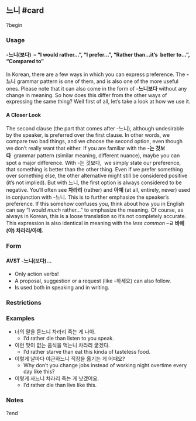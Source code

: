 ## 느니 #card
?begin
### Usage
#### -느니(보다)  – “I would rather…”, “I prefer…”, “Rather than…it’s  better to…”, “Compared to”
In Korean, there are a few ways in which you can express preference. The **-느니** grammar pattern is one of them, and is also one of the more useful ones. Please note that it can also come in the form of **-느니보다** without any change in meaning.
So how does this differ from the other ways of expressing the same thing? Well first of all, let’s take a look at how we use it.
#### A Closer Look
The second clause (the part that comes after -느니), although undesirable by the speaker, is preferred over the first clause. In other words, we compare two bad things, and we choose the second option, even though we don’t really want that either.
If you are familiar with the **-는 것보다**  grammar pattern (similar meaning, different nuance), maybe you can spot a major difference. With -는 것보다,  we simply state our preference, that something is better than the other thing. Even if we prefer something over something else, the other alternative might still be considered positive (it’s not implied). But with 느니, the first option is always considered to be negative.
You’ll often see **차라리** (rather) and **아예** (at all, entirely, never) used in conjunction with -느니. This is to further emphasize the speaker’s preference. If this somehow confuses you, think about how you in English can say “I would *much* rather…” to emphasize the meaning. Of course, as always in Korean, this is a loose translation so it’s not completely accurate.
This expression is also identical in meaning with the *less common* –**ㄹ 바에(야) 차라리/아예.**
### Form
#### AVST -느니(보다)…
- Only action verbs!
- A proposal, suggestion or a request (like -하세요) can also follow.
- Is used both in speaking and in writing.
### Restrictions
### Examples
- 너의 말을 듣느니 차라리 죽는 게 나아.
	- I’d rather die than listen to you speak.
- 이런 맛이 없는 음식을 먹는니 차라리 굶겠다.
	- I’d rather starve than eat this kinda of tasteless food.
- 이렇게 날마다 야근하느니 직장을 옮기는 게 어때요?
	- Why don’t you change jobs instead of working night overtime every day like this?
- 이렇게 사느니 차라리 죽는 게 낫겠어요.
	- I’d rather die than live like this.
### Notes
<!--SR:!2026-01-22,124,250-->
?end

